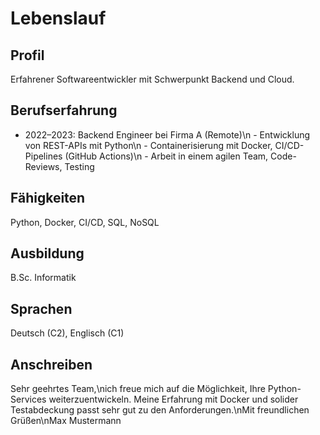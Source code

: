 # Lebenslauf

## Profil
Erfahrener Softwareentwickler mit Schwerpunkt Backend und Cloud.

## Berufserfahrung
- 2022–2023: Backend Engineer bei Firma A (Remote)\n  - Entwicklung von REST-APIs mit Python\n  - Containerisierung mit Docker, CI/CD-Pipelines (GitHub Actions)\n  - Arbeit in einem agilen Team, Code-Reviews, Testing

## Fähigkeiten
Python, Docker, CI/CD, SQL, NoSQL

## Ausbildung
B.Sc. Informatik

## Sprachen
Deutsch (C2), Englisch (C1)

## Anschreiben
Sehr geehrtes Team,\nich freue mich auf die Möglichkeit, Ihre Python-Services weiterzuentwickeln. Meine Erfahrung mit Docker und solider Testabdeckung passt sehr gut zu den Anforderungen.\nMit freundlichen Grüßen\nMax Mustermann
